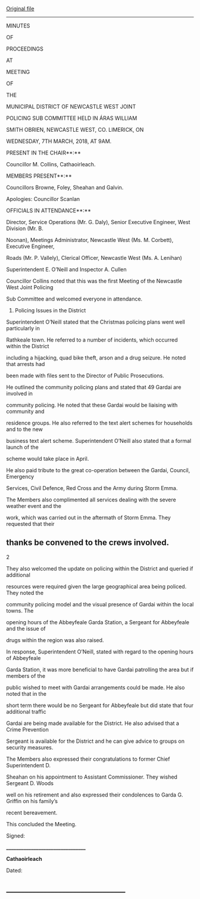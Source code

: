 [Original file](https://www.limerick.ie/sites/default/files/media/documents/2018-04/01b%202018-03-07%20Minutes%20JPC%20Subcommittee.pdf)

---
MINUTES

OF

PROCEEDINGS

AT

MEETING

OF

THE

MUNICIPAL DISTRICT OF NEWCASTLE WEST JOINT

POLICING SUB COMMITTEE HELD IN ÁRAS WILLIAM

SMITH OBRIEN, NEWCASTLE WEST, CO. LIMERICK, ON

WEDNESDAY, 7TH MARCH, 2018, AT 9AM.

PRESENT IN THE CHAIR**:**

Councillor M. Collins, Cathaoirleach.

MEMBERS PRESENT**:**

Councillors Browne, Foley, Sheahan and Galvin.

Apologies: Councillor Scanlan

OFFICIALS IN ATTENDANCE**:**

Director, Service Operations (Mr. G. Daly), Senior Executive Engineer, West Division (Mr. B.

Noonan), Meetings Administrator, Newcastle West (Ms. M. Corbett), Executive Engineer,

Roads (Mr. P. Vallely), Clerical Officer, Newcastle West (Ms. A. Lenihan)

Superintendent E. O’Neill and Inspector A. Cullen

Councillor Collins noted that this was the first Meeting of the Newcastle West Joint Policing

Sub Committee and welcomed everyone in attendance.

1. Policing Issues in the District

Superintendent O’Neill stated that the Christmas policing plans went well particularly in

Rathkeale town. He referred to a number of incidents, which occurred within the District

including a hijacking, quad bike theft, arson and a drug seizure. He noted that arrests had

been made with files sent to the Director of Public Prosecutions.

He outlined the community policing plans and stated that 49 Gardai are involved in

community policing. He noted that these Gardai would be liaising with community and

residence groups. He also referred to the text alert schemes for households and to the new

business text alert scheme. Superintendent O’Neill also stated that a formal launch of the

scheme would take place in April.

He also paid tribute to the great co-operation between the Gardai, Council, Emergency

Services, Civil Defence, Red Cross and the Army during Storm Emma.

The Members also complimented all services dealing with the severe weather event and the

work, which was carried out in the aftermath of Storm Emma. They requested that their

thanks be convened to the crews involved.
---
2

They also welcomed the update on policing within the District and queried if additional

resources were required given the large geographical area being policed. They noted the

community policing model and the visual presence of Gardai within the local towns. The

opening hours of the Abbeyfeale Garda Station, a Sergeant for Abbeyfeale and the issue of

drugs within the region was also raised.

In response, Superintendent O’Neill, stated with regard to the opening hours of Abbeyfeale

Garda Station, it was more beneficial to have Gardai patrolling the area but if members of the

public wished to meet with Gardai arrangements could be made. He also noted that in the

short term there would be no Sergeant for Abbeyfeale but did state that four additional traffic

Gardai are being made available for the District. He also advised that a Crime Prevention

Sergeant is available for the District and he can give advice to groups on security measures.

The Members also expressed their congratulations to former Chief Superintendent D.

Sheahan on his appointment to Assistant Commissioner. They wished Sergeant D. Woods

well on his retirement and also expressed their condolences to Garda G. Griffin on his family’s

recent bereavement.

This concluded the Meeting.

Signed:

**\_\_\_\_\_\_\_\_\_\_\_\_\_\_\_\_\_\_\_\_\_\_\_\_\_\_\_\_\_\_\_\_**

**Cathaoirleach**

Dated:

**\_\_\_\_\_\_\_\_\_\_\_\_\_\_\_\_\_\_\_\_\_\_\_\_\_\_\_\_\_\_\_\_**
---
